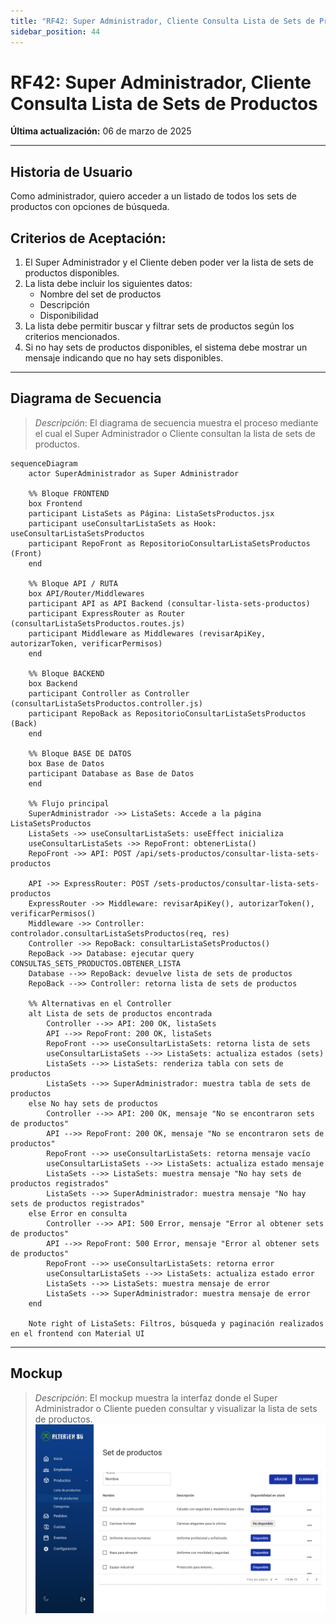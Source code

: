 ```yaml
---
title: "RF42: Super Administrador, Cliente Consulta Lista de Sets de Productos"
sidebar_position: 44
---
```


# RF42: Super Administrador, Cliente Consulta Lista de Sets de Productos

**Última actualización:** 06 de marzo de 2025

---

## Historia de Usuario

Como administrador, quiero acceder a un listado de todos los sets de productos con opciones de búsqueda.

## **Criterios de Aceptación:**

1. El Super Administrador y el Cliente deben poder ver la lista de sets de productos disponibles.
2. La lista debe incluir los siguientes datos:
   - Nombre del set de productos
   - Descripción
   - Disponibilidad
3. La lista debe permitir buscar y filtrar sets de productos según los criterios mencionados.
4. Si no hay sets de productos disponibles, el sistema debe mostrar un mensaje indicando que no hay sets disponibles.

---

## **Diagrama de Secuencia**

> _Descripción_: El diagrama de secuencia muestra el proceso mediante el cual el Super Administrador o Cliente consultan la lista de sets de productos.

```mermaid
sequenceDiagram
    actor SuperAdministrador as Super Administrador

    %% Bloque FRONTEND
    box Frontend
    participant ListaSets as Página: ListaSetsProductos.jsx
    participant useConsultarListaSets as Hook: useConsultarListaSetsProductos
    participant RepoFront as RepositorioConsultarListaSetsProductos (Front)
    end

    %% Bloque API / RUTA
    box API/Router/Middlewares
    participant API as API Backend (consultar-lista-sets-productos)
    participant ExpressRouter as Router (consultarListaSetsProductos.routes.js)
    participant Middleware as Middlewares (revisarApiKey, autorizarToken, verificarPermisos)
    end

    %% Bloque BACKEND
    box Backend
    participant Controller as Controller (consultarListaSetsProductos.controller.js)
    participant RepoBack as RepositorioConsultarListaSetsProductos (Back)
    end

    %% Bloque BASE DE DATOS
    box Base de Datos
    participant Database as Base de Datos
    end

    %% Flujo principal
    SuperAdministrador ->> ListaSets: Accede a la página ListaSetsProductos
    ListaSets ->> useConsultarListaSets: useEffect inicializa
    useConsultarListaSets ->> RepoFront: obtenerLista()
    RepoFront ->> API: POST /api/sets-productos/consultar-lista-sets-productos

    API ->> ExpressRouter: POST /sets-productos/consultar-lista-sets-productos
    ExpressRouter ->> Middleware: revisarApiKey(), autorizarToken(), verificarPermisos()
    Middleware ->> Controller: controlador.consultarListaSetsProductos(req, res)
    Controller ->> RepoBack: consultarListaSetsProductos()
    RepoBack ->> Database: ejecutar query CONSULTAS_SETS_PRODUCTOS.OBTENER_LISTA
    Database -->> RepoBack: devuelve lista de sets de productos
    RepoBack -->> Controller: retorna lista de sets de productos

    %% Alternativas en el Controller
    alt Lista de sets de productos encontrada
        Controller -->> API: 200 OK, listaSets
        API -->> RepoFront: 200 OK, listaSets
        RepoFront -->> useConsultarListaSets: retorna lista de sets
        useConsultarListaSets -->> ListaSets: actualiza estados (sets)
        ListaSets -->> ListaSets: renderiza tabla con sets de productos
        ListaSets -->> SuperAdministrador: muestra tabla de sets de productos
    else No hay sets de productos
        Controller -->> API: 200 OK, mensaje "No se encontraron sets de productos"
        API -->> RepoFront: 200 OK, mensaje "No se encontraron sets de productos"
        RepoFront -->> useConsultarListaSets: retorna mensaje vacío
        useConsultarListaSets -->> ListaSets: actualiza estado mensaje
        ListaSets -->> ListaSets: muestra mensaje "No hay sets de productos registrados"
        ListaSets -->> SuperAdministrador: muestra mensaje "No hay sets de productos registrados"
    else Error en consulta
        Controller -->> API: 500 Error, mensaje "Error al obtener sets de productos"
        API -->> RepoFront: 500 Error, mensaje "Error al obtener sets de productos"
        RepoFront -->> useConsultarListaSets: retorna error
        useConsultarListaSets -->> ListaSets: actualiza estado error
        ListaSets -->> ListaSets: muestra mensaje de error
        ListaSets -->> SuperAdministrador: muestra mensaje de error
    end

    Note right of ListaSets: Filtros, búsqueda y paginación realizados en el frontend con Material UI

```

---

## **Mockup**

> _Descripción_: El mockup muestra la interfaz donde el Super Administrador o Cliente pueden consultar y visualizar la lista de sets de productos.
> ![RF42 mockup](mockupRF42.png)

